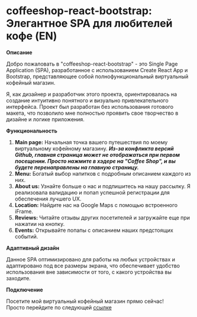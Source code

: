 # coffeeshop-react-bootstrap: Элегантное SPA для любителей кофе (EN)          

**Описание**    

Добро пожаловать в "coffeeshop-react-bootstrap" - это Single Page Application (SPA), разработанное с использованием Create React App и Bootstrap, представляющее собой полнофункциональный виртуальный кофейный магазин.    

Я, как дизайнер и разработчик этого проекта, ориентировалась на создание интуитивно понятного и визуально привлекательного интерфейса. Проект был разработан без использования готового макета, что позволило мне полностью проявить свое творчество в дизайне и логике приложения.    

**Функциональность**    

1. **Main page:** Начальная точка вашего путешествия по моему виртуальному кофейному магазину.
     ***Из-за конфликта версий Github, главная страница может не отображаться при первом посещении. Просто нажмите в хэдере на "Coffee Shop", и вы будете перенаправлены на главную страницу.***    
3. **Menu:** Богатый выбор напитков с подробным описанием каждого из них.    
4. **About us:** Узнайте больше о нас и подпишитесь на нашу рассылку. Я реализовала валидацию и попап успешной регистрации для обеспечения лучшего UX.
5. **Location:** Найдите нас на Google Maps с помощью встроенного iFrame.
6. **Reviews:** Читайте отзывы других посетителей и загружайте еще при нажатии на кнопку.
7. **Events:** Открывайте попапы с описанием наших предстоящих событий.

**Адаптивный дизайн**    

Данное SPA оптимизировано для работы на любых устройствах и адаптировано под все размеры экрана, что обеспечивает удобство использования вне зависимости от того, с какого устройства вы заходите.    

**Подключение**    

Посетите мой виртуальный кофейный магазин прямо сейчас!   
Просто перейдите по следующей [ссылке](https://olga-kozhevina.github.io/coffeeshop-react-bootstrap/)
